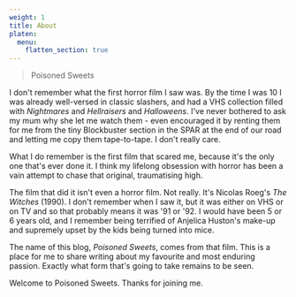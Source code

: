 ```yaml
---
weight: 1
title: About
platen:
  menu:
    flatten_section: true
---
```


> Poisoned Sweets

I don't remember what the first horror film I saw was. By the time I was 10 I was already well-versed in classic slashers, and had a VHS collection filled with _Nightmares_ and _Hellraisers_ and _Halloweens_.  I've never bothered to ask my mum why she let me watch them - even encouraged it by renting them for me from the tiny Blockbuster section in the SPAR at the end of our road and letting me copy them tape-to-tape. I don't really care.

What I do remember is the first film that scared me, because it's the only one that's ever done it. I think my lifelong obsession with horror has been a vain attempt to chase that original, traumatising high.

The film that did it isn't even a horror film. Not really. It's Nicolas Roeg's _The Witches_  (1990). I don't remember when I saw it, but it was either on VHS or on TV and so that probably means it was '91 or '92. I would have been 5 or 6 years old, and I remember being terrified of Anjelica Huston's make-up and supremely upset by the kids being turned into mice.

The name of this blog, _Poisoned Sweets_, comes from that film. This is a place for me to share writing about my favourite and most enduring passion. Exactly what form that's going to take remains to be seen.

Welcome to Poisoned Sweets. Thanks for joining me.
